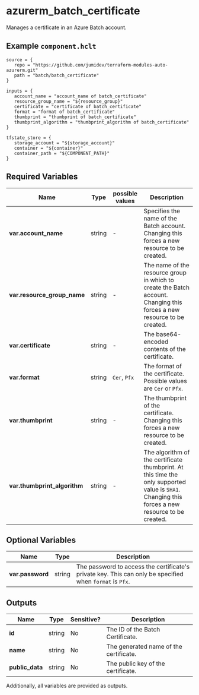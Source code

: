# azurerm_batch_certificate

Manages a certificate in an Azure Batch account.

## Example `component.hclt`

```hcl
source = {
   repo = "https://github.com/jumidev/terraform-modules-auto-azurerm.git" 
   path = "batch/batch_certificate" 
}

inputs = {
   account_name = "account_name of batch_certificate" 
   resource_group_name = "${resource_group}" 
   certificate = "certificate of batch_certificate" 
   format = "format of batch_certificate" 
   thumbprint = "thumbprint of batch_certificate" 
   thumbprint_algorithm = "thumbprint_algorithm of batch_certificate" 
}

tfstate_store = {
   storage_account = "${storage_account}" 
   container = "${container}" 
   container_path = "${COMPONENT_PATH}" 
}

```

## Required Variables

| Name | Type |  possible values |  Description |
| ---- | --------- |  ----------- | ----------- |
| **var.account_name** | string |  -  |  Specifies the name of the Batch account. Changing this forces a new resource to be created. | 
| **var.resource_group_name** | string |  -  |  The name of the resource group in which to create the Batch account. Changing this forces a new resource to be created. | 
| **var.certificate** | string |  -  |  The base64-encoded contents of the certificate. | 
| **var.format** | string |  `Cer`, `Pfx`  |  The format of the certificate. Possible values are `Cer` or `Pfx`. | 
| **var.thumbprint** | string |  -  |  The thumbprint of the certificate. Changing this forces a new resource to be created. | 
| **var.thumbprint_algorithm** | string |  -  |  The algorithm of the certificate thumbprint. At this time the only supported value is `SHA1`. Changing this forces a new resource to be created. | 

## Optional Variables

| Name | Type |  Description |
| ---- | --------- |  ----------- |
| **var.password** | string |  The password to access the certificate's private key. This can only be specified when `format` is `Pfx`. | 



## Outputs

| Name | Type | Sensitive? | Description |
| ---- | ---- | --------- | --------- |
| **id** | string | No  | The ID of the Batch Certificate. | 
| **name** | string | No  | The generated name of the certificate. | 
| **public_data** | string | No  | The public key of the certificate. | 

Additionally, all variables are provided as outputs.
